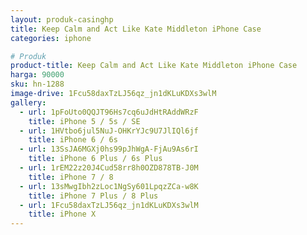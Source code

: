 ```yaml
---
layout: produk-casinghp
title: Keep Calm and Act Like Kate Middleton iPhone Case
categories: iphone

# Produk
product-title: Keep Calm and Act Like Kate Middleton iPhone Case
harga: 90000
sku: hn-1288
image-drive: 1Fcu58daxTzLJ56qz_jn1dKLuKDXs3wlM
gallery:
  - url: 1pFoUto0QQJT96Hs7cq6uJdHtRAddWRzF
    title: iPhone 5 / 5s / SE
  - url: 1HVtbo6jul5NuJ-OHKrYJc9U7JlIQl6jf
    title: iPhone 6 / 6s
  - url: 13SsJA6MGXj0hs99pJhWgA-FjAu9As6rI
    title: iPhone 6 Plus / 6s Plus
  - url: 1rEM22z20J4Cud58rr8h0OZD878TB-J0M
    title: iPhone 7 / 8
  - url: 13sMwgIbh2zLoc1NgSy601LpqzZCa-w8K
    title: iPhone 7 Plus / 8 Plus
  - url: 1Fcu58daxTzLJ56qz_jn1dKLuKDXs3wlM
    title: iPhone X
---
```


